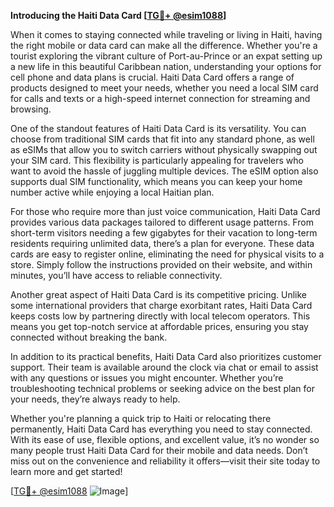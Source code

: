 **Introducing the Haiti Data Card [[TG💪+ @esim1088](https://t.me/s/esim1088)]**

When it comes to staying connected while traveling or living in Haiti, having the right mobile or data card can make all the difference. Whether you're a tourist exploring the vibrant culture of Port-au-Prince or an expat setting up a new life in this beautiful Caribbean nation, understanding your options for cell phone and data plans is crucial. Haiti Data Card offers a range of products designed to meet your needs, whether you need a local SIM card for calls and texts or a high-speed internet connection for streaming and browsing.

One of the standout features of Haiti Data Card is its versatility. You can choose from traditional SIM cards that fit into any standard phone, as well as eSIMs that allow you to switch carriers without physically swapping out your SIM card. This flexibility is particularly appealing for travelers who want to avoid the hassle of juggling multiple devices. The eSIM option also supports dual SIM functionality, which means you can keep your home number active while enjoying a local Haitian plan.

For those who require more than just voice communication, Haiti Data Card provides various data packages tailored to different usage patterns. From short-term visitors needing a few gigabytes for their vacation to long-term residents requiring unlimited data, there’s a plan for everyone. These data cards are easy to register online, eliminating the need for physical visits to a store. Simply follow the instructions provided on their website, and within minutes, you’ll have access to reliable connectivity.

Another great aspect of Haiti Data Card is its competitive pricing. Unlike some international providers that charge exorbitant rates, Haiti Data Card keeps costs low by partnering directly with local telecom operators. This means you get top-notch service at affordable prices, ensuring you stay connected without breaking the bank.

In addition to its practical benefits, Haiti Data Card also prioritizes customer support. Their team is available around the clock via chat or email to assist with any questions or issues you might encounter. Whether you’re troubleshooting technical problems or seeking advice on the best plan for your needs, they’re always ready to help.

Whether you're planning a quick trip to Haiti or relocating there permanently, Haiti Data Card has everything you need to stay connected. With its ease of use, flexible options, and excellent value, it’s no wonder so many people trust Haiti Data Card for their mobile and data needs. Don’t miss out on the convenience and reliability it offers—visit their site today to learn more and get started!

[[TG💪+ @esim1088](https://t.me/s/esim1088) ![Image](https://i.postimg.cc/Y0z9fWf4/image.png)]